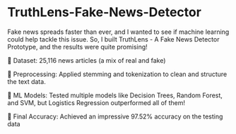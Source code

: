 # TruthLens-Fake-News-Detector

Fake news spreads faster than ever, and I wanted to see if machine learning could help tackle this issue. So, I built TruthLens - A Fake News Detector Prototype, and the results were quite promising!

🔹 Dataset: 25,116 news articles (a mix of real and fake)

🔹 Preprocessing: Applied stemming and tokenization to clean and structure the text data.

🔹 ML Models: Tested multiple models like Decision Trees, Random Forest, and SVM, but Logistics Regression outperformed all of them!

🔹 Final Accuracy: Achieved an impressive 97.52% accuracy on the testing data
